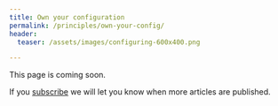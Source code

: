 ```yaml
---
title: Own your configuration
permalink: /principles/own-your-config/
header:
  teaser: /assets/images/configuring-600x400.png

---
```

This page is coming soon.

If you [subscribe](/subscribe/) we will let you know when more articles are published.
